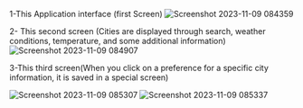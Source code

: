 1-This Application interface (first Screen)
![Screenshot 2023-11-09 084359](https://github.com/ArwaMo/HW-2/assets/65427726/1afa4912-fc6e-4696-ae13-54924ab2422e)

2- This second screen (Cities are displayed through search, weather conditions, temperature, and some additional information)
![Screenshot 2023-11-09 084907](https://github.com/ArwaMo/HW-2/assets/65427726/35021a3b-c689-4c5b-9745-1b19cb93a41f)

3-This third screen(When you click on a preference for a specific city information, it is saved in a special screen)

![Screenshot 2023-11-09 085307](https://github.com/ArwaMo/HW-2/assets/65427726/2e80a09c-1cd3-4a46-8eef-9cae42bf6093)
![Screenshot 2023-11-09 085337](https://github.com/ArwaMo/HW-2/assets/65427726/cae55ba3-8590-4cab-abed-cbe58f45e8af)
